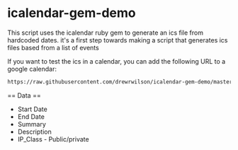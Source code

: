 icalendar-gem-demo
==================

This script uses the icalendar ruby gem to generate an ics file from hardcoded dates. it's a first step towards making a script that generates ics files based from a list of events

If you want to test the ics in a calendar, you can add the following URL to a google calendar:
``` html
https://raw.githubusercontent.com/drewrwilson/icalendar-gem-demo/master/foo.ics
```


== Data ==
* Start Date
* End Date
* Summary
* Description
* IP_Class - Public/private
